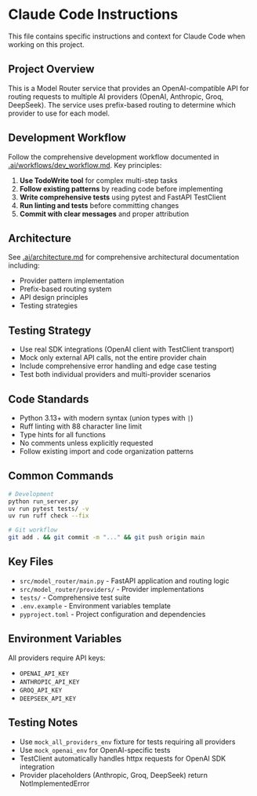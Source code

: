 # Claude Code Instructions

This file contains specific instructions and context for Claude Code when working on this project.

## Project Overview

This is a Model Router service that provides an OpenAI-compatible API for routing requests to multiple AI providers (OpenAI, Anthropic, Groq, DeepSeek). The service uses prefix-based routing to determine which provider to use for each model.

## Development Workflow

Follow the comprehensive development workflow documented in [.ai/workflows/dev_workflow.md](./.ai/workflows/dev_workflow.md). Key principles:

1. **Use TodoWrite tool** for complex multi-step tasks
2. **Follow existing patterns** by reading code before implementing
3. **Write comprehensive tests** using pytest and FastAPI TestClient
4. **Run linting and tests** before committing changes
5. **Commit with clear messages** and proper attribution

## Architecture

See [.ai/architecture.md](./.ai/architecture.md) for comprehensive architectural documentation including:
- Provider pattern implementation
- Prefix-based routing system  
- API design principles
- Testing strategies

## Testing Strategy

- Use real SDK integrations (OpenAI client with TestClient transport)
- Mock only external API calls, not the entire provider chain
- Include comprehensive error handling and edge case testing
- Test both individual providers and multi-provider scenarios

## Code Standards

- Python 3.13+ with modern syntax (union types with `|`)
- Ruff linting with 88 character line limit
- Type hints for all functions
- No comments unless explicitly requested
- Follow existing import and code organization patterns

## Common Commands

```bash
# Development
python run_server.py
uv run pytest tests/ -v
uv run ruff check --fix

# Git workflow
git add . && git commit -m "..." && git push origin main
```

## Key Files

- `src/model_router/main.py` - FastAPI application and routing logic
- `src/model_router/providers/` - Provider implementations
- `tests/` - Comprehensive test suite
- `.env.example` - Environment variables template
- `pyproject.toml` - Project configuration and dependencies

## Environment Variables

All providers require API keys:
- `OPENAI_API_KEY`
- `ANTHROPIC_API_KEY` 
- `GROQ_API_KEY`
- `DEEPSEEK_API_KEY`

## Testing Notes

- Use `mock_all_providers_env` fixture for tests requiring all providers
- Use `mock_openai_env` for OpenAI-specific tests
- TestClient automatically handles httpx requests for OpenAI SDK integration
- Provider placeholders (Anthropic, Groq, DeepSeek) return NotImplementedError